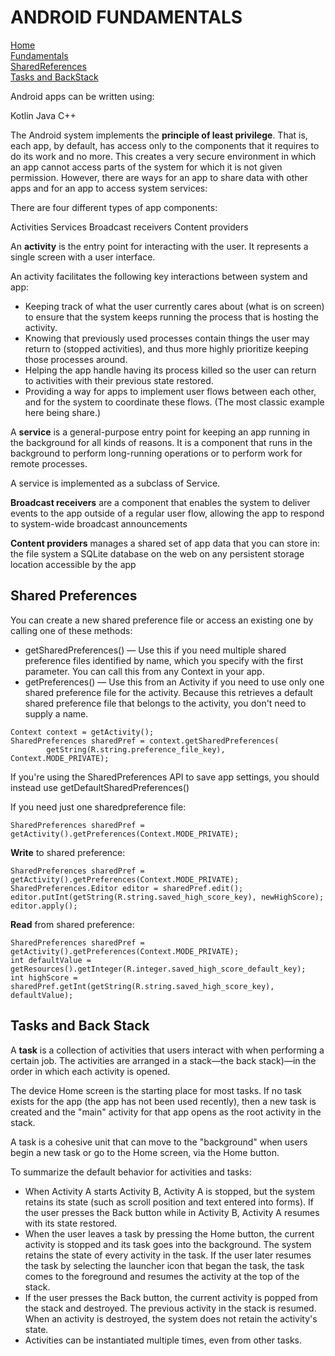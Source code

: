 # ANDROID FUNDAMENTALS   
[Home](./README.md)     
[Fundamentals](https://developer.android.com/guide/components/fundamentals)   
[SharedReferences](https://developer.android.com/training/data-storage/shared-preferences)  
[Tasks and BackStack](https://developer.android.com/guide/components/activities/tasks-and-back-stack)    

Android apps can be written using:

Kotlin
Java
C++

The Android system implements the __principle of least privilege__. That is, each app, by default, has access only to the components that it requires to do its work and no more. This creates a very secure environment in which an app cannot access parts of the system for which it is not given permission. However, there are ways for an app to share data with other apps and for an app to access system services:

There are four different types of app components:

Activities
Services
Broadcast receivers
Content providers


An __activity__ is the entry point for interacting with the user. It represents a single screen with a user interface. 

An activity facilitates the following key interactions between system and app:
* Keeping track of what the user currently cares about (what is on screen) to ensure that the system keeps running the process that is hosting the activity.
* Knowing that previously used processes contain things the user may return to (stopped activities), and thus more highly prioritize keeping those processes around.
* Helping the app handle having its process killed so the user can return to activities with their previous state restored.
* Providing a way for apps to implement user flows between each other, and for the system to coordinate these flows. (The most classic example here being share.)


A __service__ is a general-purpose entry point for keeping an app running in the background for all kinds of reasons. It is a component that runs in the background to perform long-running operations or to perform work for remote processes.  

A service is implemented as a subclass of Service. 

__Broadcast receivers__ are a component that enables the system to deliver events to the app outside of a regular user flow, allowing the app to respond to system-wide broadcast announcements

__Content providers__ manages a shared set of app data that you can store in:
the file system a SQLite database on the web on any persistent storage location accessible by the app

## Shared Preferences  

You can create a new shared preference file or access an existing one by calling one of these methods:

* getSharedPreferences() — Use this if you need multiple shared preference files identified by name, which you specify with the first parameter. You can call this from any Context in your app.  
* getPreferences() — Use this from an Activity if you need to use only one shared preference file for the activity. Because this retrieves a default shared preference file that belongs to the activity, you don't need to supply a name.

```
Context context = getActivity();
SharedPreferences sharedPref = context.getSharedPreferences(
        getString(R.string.preference_file_key), Context.MODE_PRIVATE);
```
If you're using the SharedPreferences API to save app settings, you should instead use getDefaultSharedPreferences()  

If you need just one sharedpreference file:
```
SharedPreferences sharedPref = getActivity().getPreferences(Context.MODE_PRIVATE);
```
__Write__ to shared preference:
```
SharedPreferences sharedPref = getActivity().getPreferences(Context.MODE_PRIVATE);
SharedPreferences.Editor editor = sharedPref.edit();
editor.putInt(getString(R.string.saved_high_score_key), newHighScore);
editor.apply();
```
__Read__ from shared preference:
```
SharedPreferences sharedPref = getActivity().getPreferences(Context.MODE_PRIVATE);
int defaultValue = getResources().getInteger(R.integer.saved_high_score_default_key);
int highScore = sharedPref.getInt(getString(R.string.saved_high_score_key), defaultValue);
```
## Tasks and Back Stack
A __task__ is a collection of activities that users interact with when performing a certain job. The activities are arranged in a stack—the back stack)—in the order in which each activity is opened.   

The device Home screen is the starting place for most tasks. If no task exists for the app (the app has not been used recently), then a new task is created and the "main" activity for that app opens as the root activity in the stack.  

A task is a cohesive unit that can move to the "background" when users begin a new task or go to the Home screen, via the Home button. 

To summarize the default behavior for activities and tasks:

* When Activity A starts Activity B, Activity A is stopped, but the system retains its state (such as scroll position and text entered into forms). If the user presses the Back button while in Activity B, Activity A resumes with its state restored.  
* When the user leaves a task by pressing the Home button, the current activity is stopped and its task goes into the background. The system retains the state of every activity in the task. If the user later resumes the task by selecting the launcher icon that began the task, the task comes to the foreground and resumes the activity at the top of the stack.  
* If the user presses the Back button, the current activity is popped from the stack and destroyed. The previous activity in the stack is resumed. When an activity is destroyed, the system does not retain the activity's state.  
* Activities can be instantiated multiple times, even from other tasks.  
